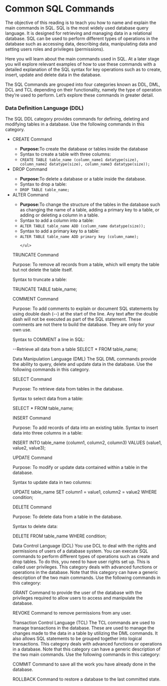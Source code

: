 <h1>Common SQL Commands</h1>

<p>The objective of this reading is to teach you how to name and explain the main commands in SQL. SQL is the most widely used database query language. It is designed for retrieving and managing data in a relational database. SQL can be used to perform different types of operations in the database such as accessing data, describing data, manipulating data and setting users roles and privileges (permissions).</p>

<p>Here you will learn about the main commands used in SQL. At a later stage you will explore relevant examples of how to use these commands with a detailed explanation of the SQL syntax for key operations such as to create, insert, update and delete data in the database.</p> 

<p>The SQL Commands are grouped into four categories known as DDL, DML, DCL and TCL depending on their functionality, namely the type of operation they’re used to perform.  Let’s explore these commands in greater detail.</p>


<h3>Data Definition Language (DDL)</h3>

<p>The SQL DDL category provides commands for defining, deleting and modifying tables in a database. Use the following commands in this category.</p>

<ul>
<li>CREATE Command</li>
    <ul>
        <li><strong>Purpose:</strong>To create the database or tables inside the database</li>
        <li>Syntax to create a table with three columns:</li>
        <li><code>CREATE TABLE table_name (column_name1 datatype(size), column_name2 datatype(size), column_name3 datatype(size));</code></li>
    </ul>
<li>DROP Command</li>
    <ul>
        <li><strong>Purpose:</strong>To delete a database or a table inside the database.</li>
        <li>Syntax to drop a table:</li>
        <li><code>DROP TABLE table_name;</code></li>
    </ul>
<li>ALTER Command</li>
    <ul>
        <li><strong>Purpose:</strong>To change the structure of the tables in the database such as changing the name of a table, adding a primary key to a table, or adding or deleting a column in a table.</li>
        <li>Syntax to add a column into a table:</li>
        <li><code>ALTER TABLE table_name ADD (column_name datatype(size));</code></li>
        <li>Syntax to add a primary key to a table:</li>
        <li><code>ALTER TABLE table_name ADD primary key (column_name);</code></li>

    </ul>
</ul>


TRUNCATE Command

Purpose: To remove all records from a table, which will empty the table but not delete the table itself. 

Syntax to truncate a table:

TRUNCATE TABLE table_name;


COMMENT Command

Purpose: To add comments to explain or document SQL statements by using double dash (--) at the start of the line. Any text after the double dash will not be executed as part of the SQL statement. These comments are not there to build the database. They are only for your own use.   

Syntax to COMMENT a line in SQL: 

--Retrieve all data from a table
SELECT * FROM table_name; 


Data Manipulation Language (DML)
The SQL DML commands provide the ability to query, delete and update data in the database.  Use the following commands in this category.

SELECT Command

Purpose: To retrieve data from tables in the database. 

Syntax to select data from a table:

SELECT * FROM table_name;


INSERT Command

Purpose: To add records of data into an existing table. 
Syntax to insert data into three columns in a table:

INSERT INTO table_name (column1, column2, column3) VALUES (value1, value2, value3);


UPDATE Command 

Purpose: To modify or update data contained within a table in the database. 

Syntax to update data in two columns:

UPDATE table_name SET column1 = value1, column2 = value2 WHERE condition;


DELETE Command

Purpose: To delete data from a table in the database.

Syntax to delete data:

DELETE FROM table_name WHERE condition;


Data Control Language (DCL)
You use DCL to deal with the rights and permissions of users of a database system. You can execute SQL commands to perform different types of operations such as create and drop tables. To do this, you need to have user rights set up. This is called user privileges. This category deals with advanced functions or operations in the database. Note that this category can have a generic description of the two main commands. Use the following commands in this category:

GRANT Command to provide the user of the database with the privileges required to allow users to access and manipulate the database.

REVOKE Command to remove permissions from any user.

Transaction Control Language (TCL) 
The TCL commands are used to manage transactions in the database. These are used to manage the changes made to the data in a table by utilizing the DML commands. It also allows SQL statements to be grouped together into logical transactions. This category deals with advanced functions or operations in a database. Note that this category can have a generic description of the two main commands. Use the following commands in this category:

COMMIT Command to save all the work you have already done in the database. 

ROLLBACK Command to restore a database to the last committed state.